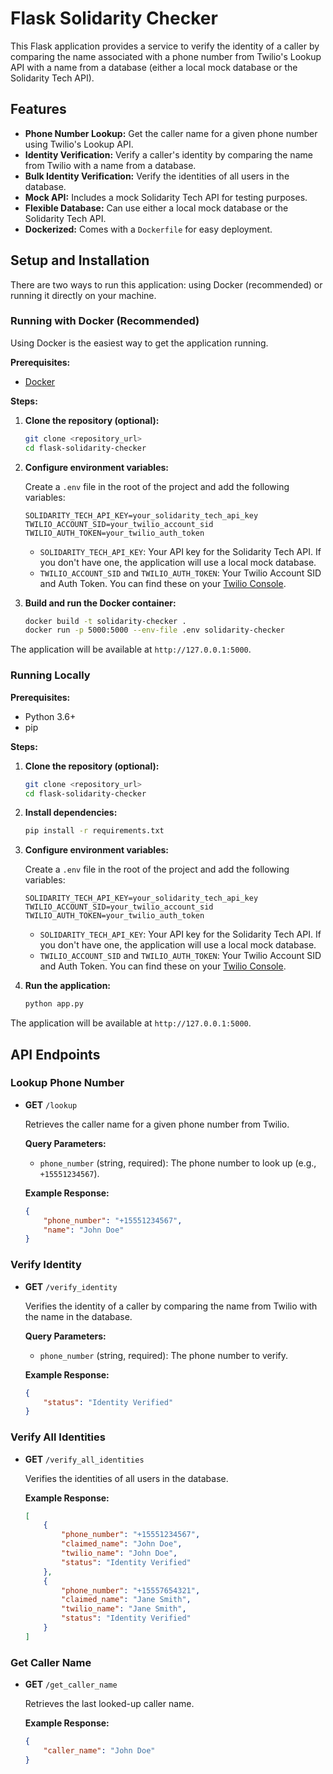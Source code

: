 # Flask Solidarity Checker

This Flask application provides a service to verify the identity of a caller by comparing the name associated with a phone number from Twilio's Lookup API with a name from a database (either a local mock database or the Solidarity Tech API).

## Features

*   **Phone Number Lookup:** Get the caller name for a given phone number using Twilio's Lookup API.
*   **Identity Verification:** Verify a caller's identity by comparing the name from Twilio with a name from a database.
*   **Bulk Identity Verification:** Verify the identities of all users in the database.
*   **Mock API:** Includes a mock Solidarity Tech API for testing purposes.
*   **Flexible Database:** Can use either a local mock database or the Solidarity Tech API.
*   **Dockerized:** Comes with a `Dockerfile` for easy deployment.

## Setup and Installation

There are two ways to run this application: using Docker (recommended) or running it directly on your machine.

### Running with Docker (Recommended)

Using Docker is the easiest way to get the application running.

**Prerequisites:**

*   [Docker](https://docs.docker.com/get-docker/)

**Steps:**

1.  **Clone the repository (optional):**
    ```bash
    git clone <repository_url>
    cd flask-solidarity-checker
    ```

2.  **Configure environment variables:**

    Create a `.env` file in the root of the project and add the following variables:

    ```
    SOLIDARITY_TECH_API_KEY=your_solidarity_tech_api_key
    TWILIO_ACCOUNT_SID=your_twilio_account_sid
    TWILIO_AUTH_TOKEN=your_twilio_auth_token
    ```

    *   `SOLIDARITY_TECH_API_KEY`: Your API key for the Solidarity Tech API. If you don't have one, the application will use a local mock database.
    *   `TWILIO_ACCOUNT_SID` and `TWILIO_AUTH_TOKEN`: Your Twilio Account SID and Auth Token. You can find these on your [Twilio Console](https://www.twilio.com/console).

3.  **Build and run the Docker container:**

    ```bash
    docker build -t solidarity-checker .
    docker run -p 5000:5000 --env-file .env solidarity-checker
    ```

The application will be available at `http://127.0.0.1:5000`.

### Running Locally

**Prerequisites:**

*   Python 3.6+
*   pip

**Steps:**

1.  **Clone the repository (optional):**
    ```bash
    git clone <repository_url>
    cd flask-solidarity-checker
    ```

2.  **Install dependencies:**
    ```bash
    pip install -r requirements.txt
    ```

3.  **Configure environment variables:**

    Create a `.env` file in the root of the project and add the following variables:

    ```
    SOLIDARITY_TECH_API_KEY=your_solidarity_tech_api_key
    TWILIO_ACCOUNT_SID=your_twilio_account_sid
    TWILIO_AUTH_TOKEN=your_twilio_auth_token
    ```

    *   `SOLIDARITY_TECH_API_KEY`: Your API key for the Solidarity Tech API. If you don't have one, the application will use a local mock database.
    *   `TWILIO_ACCOUNT_SID` and `TWILIO_AUTH_TOKEN`: Your Twilio Account SID and Auth Token. You can find these on your [Twilio Console](https://www.twilio.com/console).

4.  **Run the application:**

    ```bash
    python app.py
    ```

The application will be available at `http://127.0.0.1:5000`.

## API Endpoints

### Lookup Phone Number

*   **GET** `/lookup`

    Retrieves the caller name for a given phone number from Twilio.

    **Query Parameters:**

    *   `phone_number` (string, required): The phone number to look up (e.g., `+15551234567`).

    **Example Response:**

    ```json
    {
        "phone_number": "+15551234567",
        "name": "John Doe"
    }
    ```

### Verify Identity

*   **GET** `/verify_identity`

    Verifies the identity of a caller by comparing the name from Twilio with the name in the database.

    **Query Parameters:**

    *   `phone_number` (string, required): The phone number to verify.

    **Example Response:**

    ```json
    {
        "status": "Identity Verified"
    }
    ```

### Verify All Identities

*   **GET** `/verify_all_identities`

    Verifies the identities of all users in the database.

    **Example Response:**

    ```json
    [
        {
            "phone_number": "+15551234567",
            "claimed_name": "John Doe",
            "twilio_name": "John Doe",
            "status": "Identity Verified"
        },
        {
            "phone_number": "+15557654321",
            "claimed_name": "Jane Smith",
            "twilio_name": "Jane Smith",
            "status": "Identity Verified"
        }
    ]
    ```

### Get Caller Name

*   **GET** `/get_caller_name`

    Retrieves the last looked-up caller name.

    **Example Response:**

    ```json
    {
        "caller_name": "John Doe"
    }
    ```
